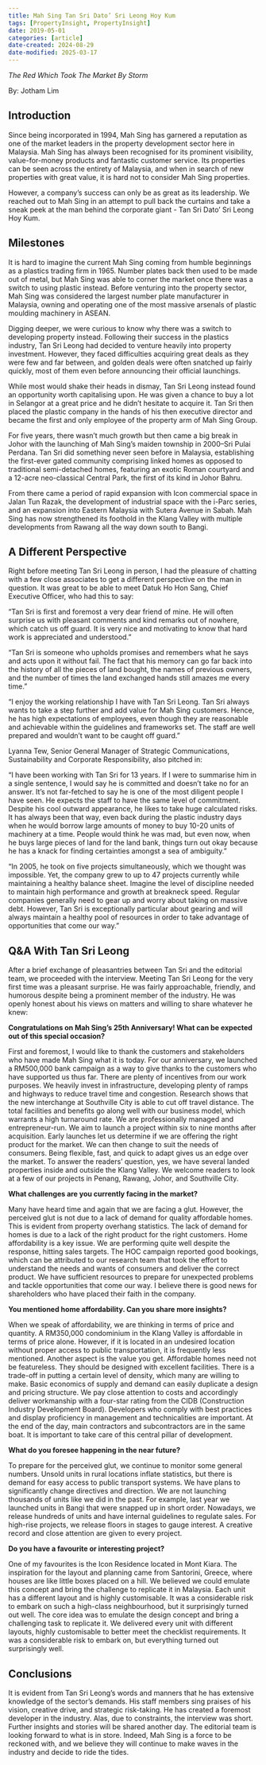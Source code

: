 ```yaml
---
title: Mah Sing Tan Sri Dato’ Sri Leong Hoy Kum
tags: [PropertyInsight, PropertyInsight]
date: 2019-05-01
categories: [article]
date-created: 2024-08-29
date-modified: 2025-03-17
---
```


_The Red Which Took The Market By Storm_

By: Jotham Lim

## Introduction

Since being incorporated in 1994, Mah Sing has garnered a reputation as one of the market leaders in the property development sector here in Malaysia. Mah Sing has always been recognised for its prominent visibility, value-for-money products and fantastic customer service. Its properties can be seen across the entirety of Malaysia, and when in search of new properties with great value, it is hard not to consider Mah Sing properties.

However, a company’s success can only be as great as its leadership. We reached out to Mah Sing in an attempt to pull back the curtains and take a sneak peek at the man behind the corporate giant - Tan Sri Dato’ Sri Leong Hoy Kum.

## Milestones

It is hard to imagine the current Mah Sing coming from humble beginnings as a plastics trading firm in 1965. Number plates back then used to be made out of metal, but Mah Sing was able to corner the market once there was a switch to using plastic instead. Before venturing into the property sector, Mah Sing was considered the largest number plate manufacturer in Malaysia, owning and operating one of the most massive arsenals of plastic moulding machinery in ASEAN.

Digging deeper, we were curious to know why there was a switch to developing property instead. Following their success in the plastics industry, Tan Sri Leong had decided to venture heavily into property investment. However, they faced difficulties acquiring great deals as they were few and far between, and golden deals were often snatched up fairly quickly, most of them even before announcing their official launchings.

While most would shake their heads in dismay, Tan Sri Leong instead found an opportunity worth capitalising upon. He was given a chance to buy a lot in Selangor at a great price and he didn’t hesitate to acquire it. Tan Sri then placed the plastic company in the hands of his then executive director and became the first and only employee of the property arm of Mah Sing Group.

For five years, there wasn’t much growth but then came a big break in Johor with the launching of Mah Sing’s maiden township in 2000–Sri Pulai Perdana. Tan Sri did something never seen before in Malaysia, establishing the first-ever gated community comprising linked homes as opposed to traditional semi-detached homes, featuring an exotic Roman courtyard and a 12-acre neo-classical Central Park, the first of its kind in Johor Bahru.

From there came a period of rapid expansion with Icon commercial space in Jalan Tun Razak, the development of industrial space with the i-Parc series, and an expansion into Eastern Malaysia with Sutera Avenue in Sabah. Mah Sing has now strengthened its foothold in the Klang Valley with multiple developments from Rawang all the way down south to Bangi.

## A Different Perspective

Right before meeting Tan Sri Leong in person, I had the pleasure of chatting with a few close associates to get a different perspective on the man in question. It was great to be able to meet Datuk Ho Hon Sang, Chief Executive Officer, who had this to say:

“Tan Sri is first and foremost a very dear friend of mine. He will often surprise us with pleasant comments and kind remarks out of nowhere, which catch us off guard. It is very nice and motivating to know that hard work is appreciated and understood.”

“Tan Sri is someone who upholds promises and remembers what he says and acts upon it without fail. The fact that his memory can go far back into the history of all the pieces of land bought, the names of previous owners, and the number of times the land exchanged hands still amazes me every time.”

“I enjoy the working relationship I have with Tan Sri Leong. Tan Sri always wants to take a step further and add value for Mah Sing customers. Hence, he has high expectations of employees, even though they are reasonable and achievable within the guidelines and frameworks set. The staff are well prepared and wouldn’t want to be caught off guard.”

Lyanna Tew, Senior General Manager of Strategic Communications, Sustainability and Corporate Responsibility, also pitched in:

“I have been working with Tan Sri for 13 years. If I were to summarise him in a single sentence, I would say he is committed and doesn’t take no for an answer. It’s not far-fetched to say he is one of the most diligent people I have seen. He expects the staff to have the same level of commitment. Despite his cool outward appearance, he likes to take huge calculated risks. It has always been that way, even back during the plastic industry days when he would borrow large amounts of money to buy 10-20 units of machinery at a time. People would think he was mad, but even now, when he buys large pieces of land for the land bank, things turn out okay because he has a knack for finding certainties amongst a sea of ambiguity.”

“In 2005, he took on five projects simultaneously, which we thought was impossible. Yet, the company grew to up to 47 projects currently while maintaining a healthy balance sheet. Imagine the level of discipline needed to maintain high performance and growth at breakneck speed. Regular companies generally need to gear up and worry about taking on massive debt. However, Tan Sri is exceptionally particular about gearing and will always maintain a healthy pool of resources in order to take advantage of opportunities that come our way.”

## Q&A With Tan Sri Leong

After a brief exchange of pleasantries between Tan Sri and the editorial team, we proceeded with the interview. Meeting Tan Sri Leong for the very first time was a pleasant surprise. He was fairly approachable, friendly, and humorous despite being a prominent member of the industry. He was openly honest about his views on matters and willing to share whatever he knew:

**Congratulations on Mah Sing’s 25th Anniversary! What can be expected out of this special occasion?**

First and foremost, I would like to thank the customers and stakeholders who have made Mah Sing what it is today. For our anniversary, we launched a RM500,000 bank campaign as a way to give thanks to the customers who have supported us thus far. There are plenty of incentives from our work purposes. We heavily invest in infrastructure, developing plenty of ramps and highways to reduce travel time and congestion. Research shows that the new interchange at Southville City is able to cut off travel distance. The total facilities and benefits go along well with our business model, which warrants a high turnaround rate. We are professionally managed and entrepreneur-run. We aim to launch a project within six to nine months after acquisition. Early launches let us determine if we are offering the right product for the market. We can then change to suit the needs of consumers. Being flexible, fast, and quick to adapt gives us an edge over the market. To answer the readers’ question, yes, we have several landed properties inside and outside the Klang Valley. We welcome readers to look at a few of our projects in Penang, Rawang, Johor, and Southville City.

**What challenges are you currently facing in the market?**

Many have heard time and again that we are facing a glut. However, the perceived glut is not due to a lack of demand for quality affordable homes. This is evident from property overhang statistics. The lack of demand for homes is due to a lack of the right product for the right customers. Home affordability is a key issue. We are performing quite well despite the response, hitting sales targets. The HOC campaign reported good bookings, which can be attributed to our research team that took the effort to understand the needs and wants of consumers and deliver the correct product. We have sufficient resources to prepare for unexpected problems and tackle opportunities that come our way. I believe there is good news for shareholders who have placed their faith in the company.

**You mentioned home affordability. Can you share more insights?**

When we speak of affordability, we are thinking in terms of price and quantity. A RM350,000 condominium in the Klang Valley is affordable in terms of price alone. However, if it is located in an undesired location without proper access to public transportation, it is frequently less mentioned. Another aspect is the value you get. Affordable homes need not be featureless. They should be designed with excellent facilities. There is a trade-off in putting a certain level of density, which many are willing to make. Basic economics of supply and demand can easily duplicate a design and pricing structure. We pay close attention to costs and accordingly deliver workmanship with a four-star rating from the CIDB (Construction Industry Development Board). Developers who comply with best practices and display proficiency in management and technicalities are important. At the end of the day, main contractors and subcontractors are in the same boat. It is important to take care of this central pillar of development.

**What do you foresee happening in the near future?**

To prepare for the perceived glut, we continue to monitor some general numbers. Unsold units in rural locations inflate statistics, but there is demand for easy access to public transport systems. We have plans to significantly change directives and direction. We are not launching thousands of units like we did in the past. For example, last year we launched units in Bangi that were snapped up in short order. Nowadays, we release hundreds of units and have internal guidelines to regulate sales. For high-rise projects, we release floors in stages to gauge interest. A creative record and close attention are given to every project.

**Do you have a favourite or interesting project?**

One of my favourites is the Icon Residence located in Mont Kiara. The inspiration for the layout and planning came from Santorini, Greece, where houses are like little boxes placed on a hill. We believed we could emulate this concept and bring the challenge to replicate it in Malaysia. Each unit has a different layout and is highly customisable. It was a considerable risk to embark on such a high-class neighbourhood, but it surprisingly turned out well. The core idea was to emulate the design concept and bring a challenging task to replicate it. We delivered every unit with different layouts, highly customisable to better meet the checklist requirements. It was a considerable risk to embark on, but everything turned out surprisingly well.

## Conclusions

It is evident from Tan Sri Leong’s words and manners that he has extensive knowledge of the sector’s demands. His staff members sing praises of his vision, creative drive, and strategic risk-taking. He has created a foremost developer in the industry. Alas, due to constraints, the interview was short. Further insights and stories will be shared another day. The editorial team is looking forward to what is in store. Indeed, Mah Sing is a force to be reckoned with, and we believe they will continue to make waves in the industry and decide to ride the tides.
